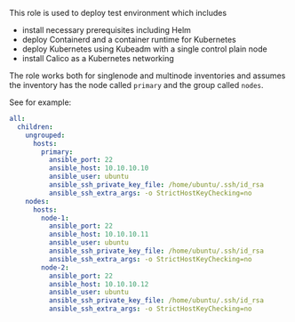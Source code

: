 This role is used to deploy test environment which includes
- install necessary prerequisites including Helm
- deploy Containerd and a container runtime for Kubernetes
- deploy Kubernetes using Kubeadm with a single control plain node
- install Calico as a Kubernetes networking

The role works both for singlenode and multinode inventories and
assumes the inventory has the node called `primary` and the group called `nodes`.

See for example:

```yaml
all:
  children:
    ungrouped:
      hosts:
        primary:
          ansible_port: 22
          ansible_host: 10.10.10.10
          ansible_user: ubuntu
          ansible_ssh_private_key_file: /home/ubuntu/.ssh/id_rsa
          ansible_ssh_extra_args: -o StrictHostKeyChecking=no
    nodes:
      hosts:
        node-1:
          ansible_port: 22
          ansible_host: 10.10.10.11
          ansible_user: ubuntu
          ansible_ssh_private_key_file: /home/ubuntu/.ssh/id_rsa
          ansible_ssh_extra_args: -o StrictHostKeyChecking=no
        node-2:
          ansible_port: 22
          ansible_host: 10.10.10.12
          ansible_user: ubuntu
          ansible_ssh_private_key_file: /home/ubuntu/.ssh/id_rsa
          ansible_ssh_extra_args: -o StrictHostKeyChecking=no
```
